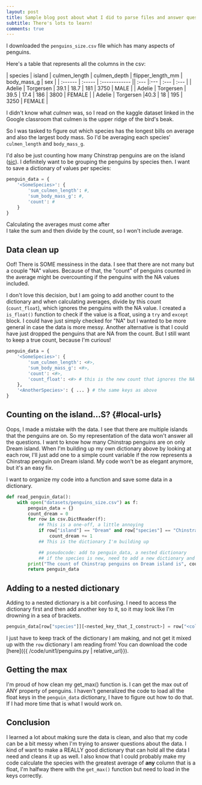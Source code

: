 ```yaml
---
layout: post
title: Sample blog post about what I did to parse files and answer questions about data
subtitle: There's lots to learn!
comments: true
---
```


I downloaded the `penguins_size.csv` file which has many aspects of penguins.

Here's a table that represents all the columns in the csv:

| species | island | culmen_length | culmen_depth | flipper_length_mm | body_mass_g | sex |
| :------ | :----- | :------------ || :--- |:--- | :--- | :--- |
| Adelie | Torgersen | 39.1 | 18.7 | 181 | 3750 | MALE |
| Adelie | Torgersen | 39.5 | 17.4 | 186 | 3800 | FEMALE |
| Adelie | Torgersen |40.3 | 18 | 195 | 3250 | FEMALE |

I didn't know what *culmen* was, so I read on the kaggle dataset linked in the Google classroom that culmen is the upper ridge of the bird's beak.

So I was tasked to figure out which species has the longest bills on average and also the largest body mass.
So I'd be averaging each species' `culmen_length` and `body_mass_g`.

I'd also be just counting how many Chinstrap penguins are on the island ([sic](#local-urls)).
I definitely want to be grouping the penguins by species then. I want to save a dictionary of values per species:

```python
penguin_data = {
    '<SomeSpecies>': {
        'sum_culmen_length': #,
        'sum_body_mass_g': #,
        'count': #
    }
}
```

Calculating the averages must come after \
I take the sum and then divide by the count, so I won't include average.

## Data clean up

Oof! There is SOME messiness in the data. I see that there are not many but a couple "NA" values.
Because of that, the "count" of penguins counted in the average might be overcounting if the penguins with the NA values included.

I don't love this decision, but I am going to add another count to the dictionary and when calculating averages, divide by this count (`count_float`), which ignores the penguins with the NA value.
I created a `is_float()` function to check if the value is a float, using a `try` and `except` block. I could have just simply checked for "NA" but I wanted to be more general in case the data is more messy.
Another alternative is that I could have just dropped the penguins that are NA from the count.
But I still want to keep a true count, because I'm curious!

```python
penguin_data = {
    '<SomeSpecies>': {
        'sum_culmen_length': <#>,
        'sum_body_mass_g': <#>,
        'count': <#>,
        'count_float': <#> # this is the new count that ignores the NA values
    }, 
    '<AnotherSpecies>': { ... } # the same keys as above
}
```

## Counting on the island...S? {#local-urls}

Oops, I made a mistake with the data. I see that there are multiple islands that the penguins are on.
So my representation of the data won't answer all the questions. 
I want to know how many Chinstrap penguins are on only Dream island.
When I'm building up my own dictionary above by looking at each row, I'll just add one to a simple count variable if the row represents a Chinstrap penguin on Dream island.
My code won't be as elegant anymore, but it's an easy fix.

I want to organize my code into a function and save some data in a dictionary.

```python
def read_penguin_data():
    with open("datasets/penguins_size.csv") as f:
        penguin_data = {}
        count_dream = 0
        for row in csv.DictReader(f):
            ## This is a one-off, a little annoying
            if row["island"] == "Dream" and row["species"] == "Chinstrap":
                count_dream += 1
            ## This is the dictionary I'm building up

            ## pseudocode: add to penguin_data, a nested dictionary
            ## if the species is new, need to add a new dictionary and set initial values. (count = 1, sum = initial_value)
        print("The count of Chinstrap penguins on Dream island is", count_dream)
        return penguin_data
```

## Adding to a nested dictionary

Adding to a nested dictionary is a bit confusing.
I need to access the dictionary first and then add another key to it, so it may look like I'm drowning in a sea of brackets. 
```python
penguin_data[row["species"]][<nested_key_that_I_construct>] = row["<column_name>"]
```

I just have to keep track of the dictionary I am making, and not get it mixed up with the `row` dictionary I am reading from! You can download the code [here]({{ /code/unit1/penguins.py | relative_url}}).

## Getting the max 

I'm proud of how clean my get_max() function is. I can get the max out of ANY property of penguins. I haven't generalized the code to load all the float keys in the `penguin_data` dictionary, I have to figure out how to do that. If I had more time that is what I would work on.

## Conclusion

I learned a lot about making sure the data is clean, and also that my code can be a bit messy when I'm trying to answer questions about the data. I kind of want to make a REALLY good dictionary that can hold all the data I need and cleans it up as well. I also know that I could probably make my code calculate the species with the greatest average of **any** column that is a float, I'm halfway there with the `get_max()` function but need to load in the keys correctly.
